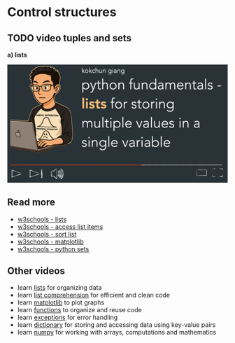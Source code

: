 # Control structures

## TODO video tuples and sets

**a) lists**

<a href="https://youtu.be/4JXokxjufKY" target="_blank">
  <img src="https://github.com/kokchun/assets/blob/main/python_videos/lists.png?raw=true" alt="python lists" width="600">
</a>

## Read more 

- [w3schools - lists](https://www.w3schools.com/python/python_lists.asp)
- [w3schools - access list items](https://www.w3schools.com/python/python_lists_access.asp)
- [w3schools - sort list](https://www.w3schools.com/python/python_lists_sort.asp)
- [w3schools - matplotlib](https://www.w3schools.com/python/matplotlib_intro.asp)
- [w3schools - python sets](https://www.w3schools.com/python/python_sets.asp)

## Other videos

- learn [lists][lists_video] for organizing data
- learn [list comprehension][list_comp_vid] for efficient and clean code
- learn [matplotlib][matplot_video] to plot graphs
- learn [functions][func_vid] to organize and reuse code
- learn [exceptions][except_vid] for error handling
- learn [dictionary][dict_vid] for storing and accessing data using key-value pairs
- learn [numpy](https://www.youtube.com/watch?v=DcfYgePyedM) for working with arrays, computations and mathematics


[lists_video]: https://www.youtube.com/watch?v=ohCDWZgNIU0&list=PLi01XoE8jYohWFPpC17Z-wWhPOSuh8Er-&index=14
[list_comp_vid]: https://www.youtube.com/watch?v=AhSvKGTh28Q&list=PLi01XoE8jYohWFPpC17Z-wWhPOSuh8Er-&index=22
[dict_vid]: https://www.youtube.com/watch?v=XCcpzWs-CI4
[except_vid]: https://www.youtube.com/watch?v=nlCKrKGHSSk&t=1s
[func_vid]: https://www.youtube.com/watch?v=NE97ylAnrz4


[matplot_video]: https://www.youtube.com/watch?v=nzKy9GY12yo

